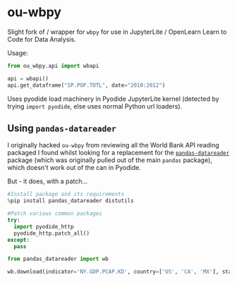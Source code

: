 # ou-wbpy

Slight fork of / wrapper for `wbpy` for use in JupyterLite / OpenLearn Learn to Code for Data Analysis.

Usage:

```python
from ou_wbpy.api import wbapi

api = wbapi()
api.get_dataframe("SP.POP.TOTL", date="2010:2012")

```

Uses pyodide load machinery in Pyodide JupyterLite kernel (detected by trying `import pyodide`, else uses normal Python url loaders).


## Using `pandas-datareader`

I originally hacked `ou-wbpy` from reviewing all the World Bank API reading packaged I found whilst looking for a replacement for the [`pandas-datareader`](pandas-datareader) package (which was originally pulled out of the main `pandas` package), which doesn't work out of the can in Pyodide.

But - it does, with a patch...

```python
#Install package and its requirements
%pip install pandas_datareader distutils

#Patch various common packages
try:
  import pyodide_http
  pyodide_http.patch_all()
except:
  pass

from pandas_datareader import wb

wb.download(indicator='NY.GDP.PCAP.KD', country=['US', 'CA', 'MX'], start=2005, end=2008)
```
